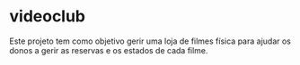 # videoclub

Este projeto tem como objetivo gerir uma loja de filmes física para ajudar os donos a gerir as reservas e os estados de cada filme.
